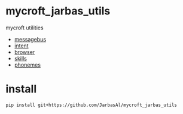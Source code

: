 # mycroft_jarbas_utils

mycroft utilities

* [messagebus](https://github.com/JarbasAl/mycroft_jarbas_utils/tree/master/mycroft_jarbas_utils/messagebus)
* [intent](https://github.com/JarbasAl/mycroft_jarbas_utils/tree/master/mycroft_jarbas_utils/intent)
* [browser](https://github.com/JarbasAl/mycroft_jarbas_utils/tree/master/mycroft_jarbas_utils/browser)
* [skills](https://github.com/JarbasAl/mycroft_jarbas_utils/tree/master/mycroft_jarbas_utils/skills)
* [phonemes](https://github.com/JarbasAl/mycroft_jarbas_utils/tree/master/mycroft_jarbas_utils/phonemes)

# install

    pip install git+https://github.com/JarbasAl/mycroft_jarbas_utils


